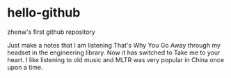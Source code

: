 # hello-github
zhenw's first github repository

Just make a notes that I am listening That's Why You Go Away through my headset in the engineering library. Now it has switched to Take me to your heart. I like listening to old music and MLTR was very popular in China once upon a time. 
